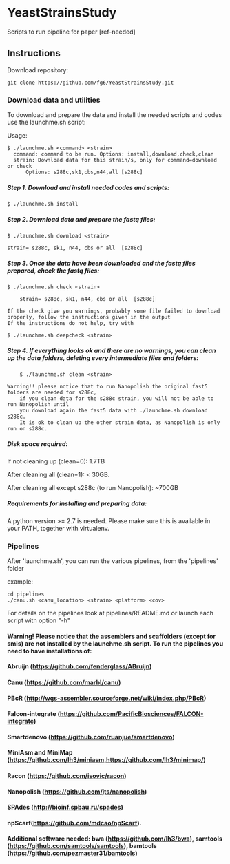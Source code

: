 # YeastStrainsStudy
Scripts to run pipeline for paper [ref-needed]

## Instructions #####
Download repository: 

	git clone https://github.com/fg6/YeastStrainsStudy.git


### Download data and utilities #####

To download and prepare the data and install the needed scripts and codes use the launchme.sh script:

Usage: 

	$ ./launchme.sh <command> <strain>
	  command: command to be run. Options: install,download,check,clean
  	  strain: Download data for this strain/s, only for command=download or check 
		  Options: s288c,sk1,cbs,n44,all [s288c]

##### Step 1. Download and install needed codes and scripts:
	
	$ ./launchme.sh install
	
##### Step 2. Download data and prepare the fastq files: 

	$ ./launchme.sh download <strain> 
 
	strain= s288c, sk1, n44, cbs or all  [s288c]

##### Step 3. Once the data have been downloaded and the fastq files prepared, check the fastq files:

	$ ./launchme.sh check <strain> 

        strain= s288c, sk1, n44, cbs or all  [s288c]

	If the check give you warnings, probably some file failed to download properly, follow the instructions given in the output
	If the instructions do not help, try with 
	
	$ ./launchme.sh deepcheck <strain>


##### Step 4. If everything looks ok and there are no warnings, you can clean up the data folders, deleting every intermediate files and folders:

        $ ./launchme.sh clean <strain>

	Warning!! please notice that to run Nanopolish the original fast5 folders are needed for s288c, 
		if you clean data for the s288c strain, you will not be able to run Nanopolish until 
		you download again the fast5 data with ./launchme.sh download s288c. 
		It is ok to clean up the other strain data, as Nanopolish is only run on s288c.


##### Disk space required:

If not cleaning up (clean=0):  1.7TB 

After cleaning all (clean=1):  < 30GB.

After cleaning all except s288c (to run Nanopolish): ~700GB 

##### Requirements for installing and preparing data:
A python version >= 2.7 is needed. Please 
make sure this is available in your PATH, 
together with virtualenv.



### Pipelines
After 'launchme.sh', you can run the  various pipelines, from the 'pipelines' folder

example:	

	cd pipelines	
	./canu.sh <canu_location> <strain> <platform> <cov>

For details on the pipelines look at pipelines/README.md or launch each script with option "-h"

#### Warning! Please notice that the assemblers and scaffolders (except for smis) are not installed by the launchme.sh script. To run the pipelines you need to have installations of:

#### Abruijn (https://github.com/fenderglass/ABruijn)
#### Canu (https://github.com/marbl/canu)
#### PBcR (http://wgs-assembler.sourceforge.net/wiki/index.php/PBcR)
#### Falcon-integrate (https://github.com/PacificBiosciences/FALCON-integrate)
#### Smartdenovo (https://github.com/ruanjue/smartdenovo)
#### MiniAsm and MiniMap (https://github.com/lh3/miniasm,https://github.com/lh3/minimap/)
####  Racon (https://github.com/isovic/racon)
#### Nanopolish (https://github.com/jts/nanopolish)
#### SPAdes (http://bioinf.spbau.ru/spades) 
#### npScarf(https://github.com/mdcao/npScarf).
#### Additional software needed: bwa (https://github.com/lh3/bwa), samtools (https://github.com/samtools/samtools), bamtools (https://github.com/pezmaster31/bamtools)

